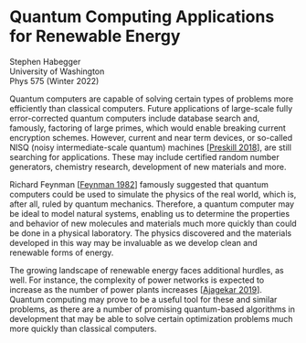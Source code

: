 # Quantum Computing Applications for Renewable Energy

Stephen Habegger\
University of Washington\
Phys 575 (Winter 2022)

Quantum computers are capable of solving certain types of problems more efficiently than classical computers. Future applications of large-scale fully error-corrected quantum computers include database search and, famously, factoring of large primes, which would enable breaking current encryption schemes. However, current and near term devices, or so-called NISQ (noisy intermediate-scale quantum) machines [[Preskill 2018](https://doi.org/10.22331/q-2018-08-06-79)], are still searching for applications. These may include certified random number generators, chemistry research, development of new materials and more.

Richard Feynman [[Feynman 1982](https://doi.org/10.1007/BF02650179)] famously suggested that quantum computers could be used to simulate the physics of the real world, which is, after all, ruled by quantum mechanics. Therefore, a quantum computer may be ideal to model natural systems, enabling us to determine the properties and behavior of new molecules and materials much more quickly than could be done in a physical laboratory. The physics discovered and the materials developed in this way may be invaluable as we develop clean and renewable forms of energy.

The growing landscape of renewable energy faces additional hurdles, as well. For instance, the complexity of power networks is expected to increase as the number of power plants increases [[Ajagekar 2019](https://doi.org/10.1016/j.energy.2019.04.186)]. Quantum computing may prove to be a useful tool for these and similar problems, as there are a number of promising quantum-based algorithms in development that may be able to solve certain optimization problems much more quickly than classical computers.

<script>MathJax.typeset();</script>
